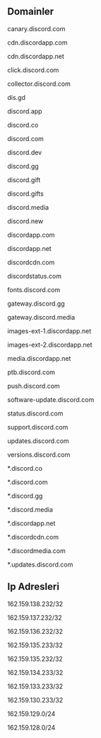 ## Domainler

canary.discord.com

cdn.discordapp.com

cdn.discordapp.net

click.discord.com

collector.discord.com

dis.gd

discord.app

discord.co

discord.com

discord.dev

discord.gg

discord.gift

discord.gifts

discord.media

discord.new

discordapp.com

discordapp.net

discordcdn.com

discordstatus.com

fonts.discord.com

gateway.discord.gg

gateway.discord.media

images-ext-1.discordapp.net

images-ext-2.discordapp.net

media.discordapp.net

ptb.discord.com

push.discord.com

software-update.discord.com

status.discord.com

support.discord.com

updates.discord.com

versions.discord.com

*.discord.co

*.discord.com

*.discord.gg

*.discord.media

*.discordapp.net

*.discordcdn.com

*.discordmedia.com

*.updates.discord.com


## Ip Adresleri


162.159.138.232/32

162.159.137.232/32

162.159.136.232/32

162.159.135.233/32

162.159.135.232/32

162.159.134.233/32

162.159.133.233/32

162.159.130.233/32

162.159.129.0/24

162.159.128.0/24
